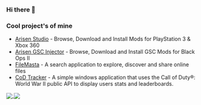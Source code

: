 ### Hi there 👋

### Cool project's of mine
* [Arisen Studio](https://github.com/ohhsodead/arisen-studio) - Browse, Download and Install Mods for PlayStation 3 & Xbox 360
* [Arisen GSC Injector](https://github.com/ohhsodead/arisen-gsc-injector) - Browse, Download and Install GSC Mods for Black Ops II
* [FileMasta](https://github.com/ohhsodead/FileMasta) - A search application to explore, discover and share online files
* [CoD Tracker](https://github.com/ohhsodead/CoD-Tracker) - A simple windows application that uses the Call of Duty®: World War II public API to display users stats and leaderboards.

<a href="https://github.com/ohhsodead/ohhsodead">
  <img align="center" src="https://github-readme-stats.vercel.app/api?username=ohhsodead&show_icons=true&line_height=20&count_private=true&theme=dark&hide_title=false" />
</a>
<a href="https://github.com/ohhsodead/ohhsodead">
  <img align="center" src="https://github-readme-stats.vercel.app/api/top-langs/?username=ohhsodead&theme=dark&layout=compact" />
</a>

<!--
**ohhsodead/ohhsodead** is a ✨ _special_ ✨ repository because its `README.md` (this file) appears on your GitHub profile.

Here are some ideas to get you started:

- 🔭 I’m currently working on ...
- 🌱 I’m currently learning ...
- 👯 I’m looking to collaborate on ...
- 🤔 I’m looking for help with ...
- 💬 Ask me about ...
- 📫 How to reach me: ...
- 😄 Pronouns: ...
- ⚡ Fun fact: ...
-->
